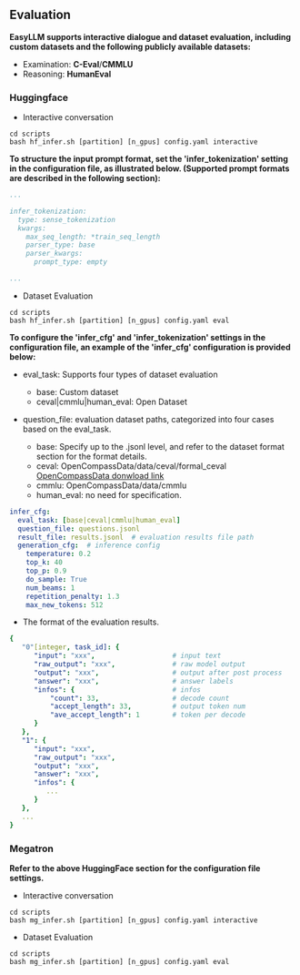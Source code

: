 ## Evaluation

**EasyLLM supports interactive dialogue and dataset evaluation, including custom datasets and the following publicly available datasets:**

  - Examination: **C-Eval**/**CMMLU**
  - Reasoning: **HumanEval**

### Huggingface

- Interactive conversation

```shell
cd scripts
bash hf_infer.sh [partition] [n_gpus] config.yaml interactive
```

**To structure the input prompt format, set the 'infer_tokenization' setting in the configuration file, as illustrated below. (Supported prompt formats are described in the following section):**

```yaml
...

infer_tokenization: 
  type: sense_tokenization
  kwargs:
    max_seq_length: *train_seq_length 
    parser_type: base
    parser_kwargs:
      prompt_type: empty

...
```

- Dataset Evaluation

```shell
cd scripts
bash hf_infer.sh [partition] [n_gpus] config.yaml eval  
```

**To configure the 'infer_cfg' and 'infer_tokenization' settings in the configuration file, an example of the 'infer_cfg' configuration is provided below:**

  - eval_task: Supports four types of dataset evaluation

    - base: Custom dataset 
    - ceval|cmmlu|human_eval: Open Dataset

  - question_file: evaluation dataset paths, categorized into four cases based on the eval_task.

    - base: Specify up to the .jsonl level, and refer to the dataset format section for the format details.
    - ceval: OpenCompassData/data/ceval/formal_ceval [OpenCompassData donwload link](https://github.com/open-compass/opencompass/releases/download/0.1.8.rc1/OpenCompassData-core-20231110.zip)
    - cmmlu: OpenCompassData/data/cmmlu
    - human_eval: no need for specification.

```yaml
infer_cfg:
  eval_task: [base|ceval|cmmlu|human_eval]
  question_file: questions.jsonl
  result_file: results.jsonl  # evaluation results file path
  generation_cfg:  # inference config
    temperature: 0.2
    top_k: 40
    top_p: 0.9
    do_sample: True
    num_beams: 1
    repetition_penalty: 1.3
    max_new_tokens: 512
```

  - The format of the evaluation results.

  ```yaml
  {
     "0"[integer, task_id]: {
        "input": "xxx",                   # input text
        "raw_output": "xxx",              # raw model output
        "output": "xxx",                  # output after post process
        "answer": "xxx",                  # answer labels
        "infos": {                        # infos
            "count": 33,                  # decode count
            "accept_length": 33,          # output token num
            "ave_accept_length": 1        # token per decode
        }
     },
     "1": {
        "input": "xxx",
        "raw_output": "xxx",
        "output": "xxx",
        "answer": "xxx",
        "infos": {
           ...
        }
     },
     ...
  }
  ```

### Megatron

**Refer to the above HuggingFace section for the configuration file settings.**

- Interactive conversation

```shell
cd scripts
bash mg_infer.sh [partition] [n_gpus] config.yaml interactive
```

- Dataset Evaluation

```shell
cd scripts
bash mg_infer.sh [partition] [n_gpus] config.yaml eval